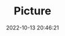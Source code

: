 ---
weight: 1
images:
- /images/edited/236.jpeg
title: Picture
date: 2022-10-13 20:46:21
tags: [luminarneo,work,ILCE-7M3,43.0,dog,person,frisbee]
---